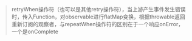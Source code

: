 > retryWhen操作符（也可以是其他retry操作符），当上游产生事件发生错误时，传入Function，对observable进行flatMap变换，根据throwable返回重新订阅的观察者，与repeatWhen操作符的区别在于一个响应onError，一个是onComplete